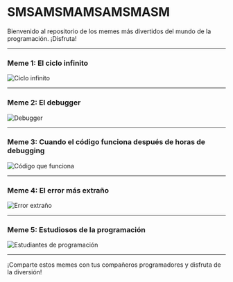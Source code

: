 # SMSAMSMAMSAMSMASM

Bienvenido al repositorio de los memes más divertidos del mundo de la programación. ¡Disfruta!

---

### Meme 1: El ciclo infinito

![Ciclo infinito](https://www.pexels.com/photo/tech-code-typing-programming-4621510/)

---

### Meme 2: El debugger

![Debugger](https://www.pexels.com/photo/person-holding-gray-pencil-1779484/)

---

### Meme 3: Cuando el código funciona después de horas de debugging

![Código que funciona](https://www.pexels.com/photo/photo-of-person-holding-white-pen-3136905/)

---

### Meme 4: El error más extraño

![Error extraño](https://www.pexels.com/photo/close-up-photo-of-person-holding-computer-mouse-1816770/)

---

### Meme 5: Estudiosos de la programación

![Estudiantes de programación](https://www.pexels.com/photo/photo-of-person-holding-laptop-2131444/)

---

¡Comparte estos memes con tus compañeros programadores y disfruta de la diversión!
